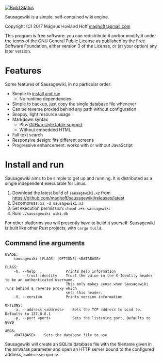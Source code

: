[![Build Status](https://travis-ci.org/maghoff/sausagewiki.svg?branch=master)](https://travis-ci.org/maghoff/sausagewiki)

Sausagewiki is a simple, self-contained wiki engine.

Copyright (C) 2017 Magnus Hovland Hoff <maghoff@gmail.com>

This program is free software: you can redistribute it and/or modify it under
the terms of the GNU General Public License as published by the Free Software
Foundation, either version 3 of the License, or (at your option) any later
version.

Features
========
Some features of Sausagewiki, in no particular order:

 * Simple to [install and run](#install-and-run)
    * No runtime dependencies
 * Simple to backup, just copy the single database file whenever
 * Can be reverse proxied behind any path without configuration
 * Snappy, light resource usage
 * Markdown syntax
    * Plus [GitHub style table-support](https://help.github.com/articles/organizing-information-with-tables/)
    * Without embedded HTML
 * Full text search
 * Responsive design: fits different screens
 * Progressive enhancement: works with or without JavaScript

Install and run
===============
Sausagewiki aims to be simple to get up and running. It is distributed as a
single independent executable for Linux.

 1. Download the latest build of `sausagewiki.xz` from <https://github.com/maghoff/sausagewiki/releases/latest>
 2. Decompress: `xz -d sausagewiki.xz`
 3. Set execution permission: `chmod a+x sausagewiki`
 4. Run: `./sausagewiki wiki.db`

For other platforms you will presently have to build it yourself. Sausagewiki
is built like other Rust projects, with `cargo build`.

Command line arguments
----------------------
    USAGE:
        sausagewiki [FLAGS] [OPTIONS] <DATABASE>

    FLAGS:
        -h, --help              Prints help information
            --trust-identity    Trust the value in the X-Identity header to be an authenticated username.
                                This only makes sense when Sausagewiki runs behind a reverse proxy which
                                sets this header.
        -V, --version           Prints version information

    OPTIONS:
        -a, --address <address>    Sets the TCP address to bind to. Defaults to 127.0.0.1
        -p, --port <port>          Sets the listening port. Defaults to 8080

    ARGS:
        <DATABASE>    Sets the database file to use

Sausagewiki will create an SQLite database file with the filename given in the
`DATABASE` parameter and open an HTTP server bound to the configured address,
`<address>:<port>`.
